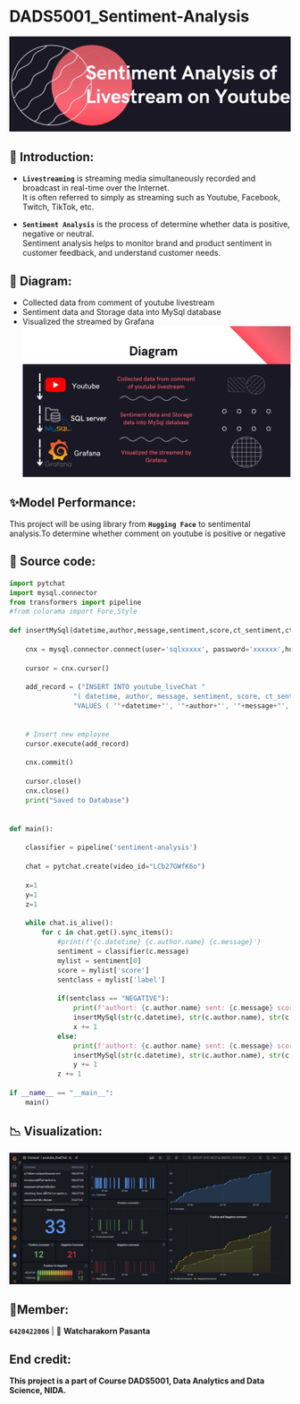# DADS5001_Sentiment-Analysis


![image](https://github.com/WatcharakorP/DADS5001_Sentiment-Analysis/blob/main/header_project.JPG)

## 🚩 Introduction: 
* **`Livestreaming`** is streaming media simultaneously recorded and broadcast in real-time over the Internet.<br>
It is often referred to simply as streaming such as Youtube, Facebook, Twitch, TikTok, etc.

* **`Sentiment Analysis`** is the process of determine whether data is positive, negative or neutral.<br>
Sentiment analysis helps to monitor brand and product sentiment in customer feedback, and understand customer needs.

## 🎯 Diagram: 
* Collected data from comment of youtube livestream
* Sentiment data and Storage data into MySql database
* Visualized the streamed by Grafana
![image](https://github.com/WatcharakorP/DADS5001_Sentiment-Analysis/blob/main/Diagram.jpg)

## ✨Model Performance:
  This project will be using library from  **`Hugging Face`** to sentimental analysis.To determine whether comment on youtube is positive or negative 

## 📝 Source code:

```python
import pytchat
import mysql.connector
from transformers import pipeline
#from colorama import Fore,Style

def insertMySql(datetime,author,message,sentiment,score,ct_sentiment,ct_comment):

    cnx = mysql.connector.connect(user='sqlxxxxx', password='xxxxxx',host='sql6.freesqldatabase.com',database='sqlxxxx')

    cursor = cnx.cursor()

    add_record = ("INSERT INTO youtube_liveChat "
                "( datetime, author, message, sentiment, score, ct_sentiment, ct_comment) "
                "VALUES ( '"+datetime+"', '"+author+"', '"+message+"', '"+sentiment+"', '"+score+"','"+ct_sentiment+"','"+ct_comment+"')")
    

    # Insert new employee
    cursor.execute(add_record)
    
    cnx.commit()

    cursor.close()
    cnx.close()   
    print("Saved to Database") 


def main():

    classifier = pipeline('sentiment-analysis')

    chat = pytchat.create(video_id="LCb27GWfK6o")

    x=1
    y=1
    z=1

    while chat.is_alive():
        for c in chat.get().sync_items():
            #print(f'{c.datetime} {c.author.name} {c.message}')
            sentiment = classifier(c.message)
            mylist = sentiment[0]
            score = mylist['score']
            sentclass = mylist['label']
            
            if(sentclass == "NEGATIVE"):
                print(f'authort: {c.author.name} sent: {c.message} score: {score} sentiment: {sentclass}')
                insertMySql(str(c.datetime), str(c.author.name), str(c.message), str(sentclass), str(score), str(x), str(z))
                x += 1
            else:
                print(f'authort: {c.author.name} sent: {c.message} score: {score} sentiment: {sentclass}')
                insertMySql(str(c.datetime), str(c.author.name), str(c.message), str(sentclass), str(score), str(y), str(z))
                y += 1
            z += 1

if __name__ == "__main__":
    main()
```

## 📉 Visualization:
![image](https://github.com/WatcharakorP/DADS5001_Sentiment-Analysis/blob/main/grafana%20visualization.JPG)


## 🙋Member:
 **`6420422006`**  | 👦 **Watcharakorn Pasanta** 

## End credit: 
**This project is a part of Course DADS5001, Data Analytics and Data Science, NIDA.**





